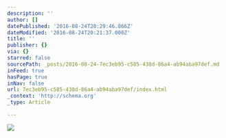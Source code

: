 ```yaml
---
description: ''
author: []
datePublished: '2016-08-24T20:29:46.866Z'
dateModified: '2016-08-24T20:21:37.000Z'
title: ''
publisher: {}
via: {}
starred: false
sourcePath: _posts/2016-08-24-7ec3eb95-c585-438d-86a4-ab94aba97def.md
inFeed: true
hasPage: true
inNav: false
url: 7ec3eb95-c585-438d-86a4-ab94aba97def/index.html
_context: 'http://schema.org'
_type: Article

---
```

![](https://the-grid-user-content.s3-us-west-2.amazonaws.com/1c18035e-ff7f-41bf-a1a2-2ec30bf65aeb.jpg)